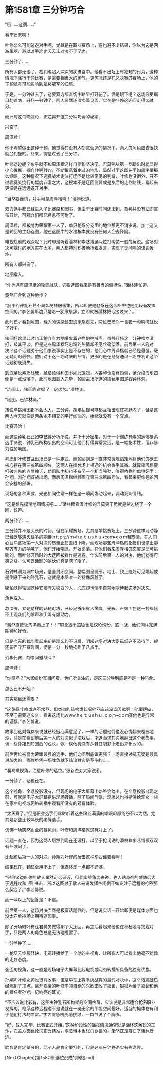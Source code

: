 # 第1581章 三分钟巧合

“哦……这图……”

看不出来啊！

叶修怎么可能逃避对手呢，尤其是在职业赛场上，避也避不出结果，你以为这是网游里啊，避过对手逃之夭夭让对决不了了之。

三分钟了……

所有人都无语了，裁判也陷入深深的犹豫当中。他看不出场上有犯规的行为，这种情况下强行干预比赛，是需要相当大的勇气。更何况还是在总决赛的赛场上，他的干预很有可能影响到最终冠军的归属。

于是，一分钟过去了，这要双方都直切中路早打开花了。但是眼下呢？这场倍受瞩目的对决，开场一分钟了，两人居然还没捞着见面，实在是叶修这迂回走得太过分。

而此时这鸟瞰视角，正在揭开这三分钟巧合的秘密。

兴奋了。

周泽楷！

他不希望做出这种干预，他觉得在没有人刻意营造的情况下，两人的角色应该很快就会相撞的。结果，愣是过去了三分钟。

叶修这边呢？似乎就不如周泽楷这样自信和坚决了。君莫笑从第一步踏出时就显得小心翼翼，视角转啊转的，不断留意着走过的地形，显然对于这图并不如周泽楷那么娴熟。这种情况下选择战术走位打迂回是比较常见的判断，叶修也没例外，只不过君莫笑绕行的幅度非常之大，这根本不是迂回侧翼或是身后的走位路线，看起来更像是在远远避开对手。

“当然要谨慎，对手可是周泽楷啊！”潘林说道。

双方选手都已经进入了比赛席和*图*书，但由于比赛时间还未到，裁判并没有立即宣布开始，可观众们都已经急不可耐了。

周泽楷，都被誉为荣耀第一人了，单只枪系分支里的地位那更不消多说。加上这又是轮回的主场选图，他在这图中的水准根本就没有任何人会去怀疑。

电视机前的观众呢？此时却是听着潘林和李艺博这两位打嘴仗一般的解说。这场对决可探讨的地方实在太多，两人都特别积极地抢着发言，实现了无间隔的语言轰炸。

所有人都兴奋了。

地图载入。

“作为拥有周泽楷的轮回战队，这张选图看来是有相当的偏袒性。”潘林连忙道。

竟然巧合到这种地步？

“洞中的钟乳石并不真如树林般密集，所以即便是枪系在这张图中也是比较有发挥空间的。”李艺博那边只是略一犹豫措辞，立即就被潘林把话接过来了。

此时还才看到地图，载入的读条甚至没来及走完，两位已经你一言我一句瞬间就说了好多。

轮回场馆里此时也正整齐有力地爆发着这样的呐喊声。虽然开场这一分钟根本没打，极其平淡，但是这些周泽楷死忠粉的热情却不见丝毫低落。前后第一人的对决？这个话题对于他们来说事实上是不存在的，他们心中周泽楷就已经是最强，毫无疑问的最强。他们对于这一场对决的热情，更多的是在期待通过一场胜利让这个话题彻底消失。

到底解说素质过硬，抢话抢得和图书如此激烈，内容却也没有跑偏，该介绍的东西倒是一点没落下，此时地图载入完毕，轮回主场所选的擂台用图是石钟林洞。

“选图上，轮回先占据了一定优势。”潘林说。

“地图，石钟林洞。”

按说单挑用图都不会太大，三分钟，胡走乱撞可能都互相出现在视野内了，但是这两人今天就像是两条永不相交的平行线似的，始终就没有一个交点。

比赛开始！

而这些钟乳石正如李艺博分析所说，并不十分密集，对于一个训练有素的娴熟枪系选手来说，钟乳石所构架出的空间可让他们打得异常灵活，是一幅技术性，而非暴力性的地图。

考虑到叶修首战出场已是一种定式，而轮回则是一直非常循规蹈矩地将他们的枪王核心摆在第三或第四顺位。这两人在擂台场上相遇的机会微乎其微。就算轮回想要打破叶修的连胜神话，他们队中却也还有另一个相当强劲，值得依赖的单挑好手：孙翔。派孙翔首战出场，而后周泽楷继续固守第三或第四号位，看起来更像是轮回会安排的部署。

现场的各种声效、光影如同往常一样在这一瞬间发动起来，调动观众情绪。

“这是想先摸清地图情况吧……”潘林眼看着叶修的君莫笑干脆就是贴边绕了一个圈，说道。

两分钟了……

三分钟并不是太长的时间。但在荣耀赛场，尤其是单挑赛场上，三分钟这样没动静已经足够浇灭很多的期待ｈttｐs://ｍ•hｅｔｕsｈｕ•coｍ•cｏｍ和热情。在人们心目中这场第一人对决的质量正在直线下降，而现场那些周泽楷的死粉们也停止那整齐有力的呐喊了，他们开始嘲讽，开始奚落。在他们看来周泽楷的态度是无可挑剔的，而叶修开场时的大迂回被看作是逃避。什么前后第一人的对决，他们觉得可笑之极。认可这话题的家伙们真是瞎了眼了。

石钟林洞为洞中场景，是全封闭空间。整幅图呈圆形，地上、顶上随处可见堆起或是倒悬下来的钟乳石，这就是本图唯一的特殊风貌了。

哪怕觉得轮回这种安排有失稳妥的人，心底却也情不自禁地期待起这场对决来。

角色载入。

总决赛，又是这样的话题对决，已经足够所有人燃烧。光影、声效？在这一刻都比不上观众们的掌声和尖叫有煽动力。

“竟然直接让周泽楷上了！！”职业选手这边也是议论纷纷，这一战，他们同样充满期待和好奇。

但是今天的裁判看起来却是那么的不识趣，明知这场对决大家已经迫不及待了，却还要严守开赛时间，愣是一分一秒地挨到了八点半。

消极比赛，刻意回避战斗？

周泽楷！

“你信吗？”大家纷纷互相问着。他们所关注的，是这三分钟到底是不是一种巧合。

怎么还不开始？

其实哪里还需要？

“这张图叶修或许不太熟，但类似的结构或状况他不应该没经历过啊！他要适应，不至于需要这么久，看来这场比ｗww.hｅｔｕsｈｕ.ｃｏm•cｏm赛他也是异常的谨慎。”李艺博说。

故事到这对媒体来说就已经挺心满意足了，一样的话题他们也没心情翻来覆去地炒，只是在看到前后第一人的对决似乎没戏后，才退而求其次地翻出这个老故事，谈一谈孙翔到轮回后的成长，谈一谈他有没有从昔日阴影中走出来什么的。

前后两位被誉为荣耀最强的选手，他们之间到底谁更强？一场直接对抗无疑是最具说服力的，哪怕单凭一场胜负就下结论其实是草率的……

“看鸟瞰视角，注意叶修的选位。”张新杰对大家说着。

一分钟了，话题还在。

这个视角，全息投影没有，但现场的电子大屏幕上始终会给出。在全息投影出现之前，可就是电子大屏幕提供现场转播，除了热闹气氛，现场总也得提供给观众一些在家中电视或网络转播中观看所没有的观看体验。

“太天真了。”但是职业选手们此时听着这些粉丝满满的嘲讽却都纷纷不以为然，尤其是那些比较年长的老牌选手。

仿佛一场突然而至的暴风雨，叶修和周泽楷就这样对上了。

话题一直在，因为这两人居然到现在还没打，以至于抢词说的潘林和李艺博都双双有些没词了。

比起前后第一人的对决，孙翔对叶修的反击这种东西谁要看啊！

结果现在，铺垫全用不上了，但媒体却一点都不遗憾。

“兴欣这边叶修的散人虽然可远可近，但就实战角度来说，散人贴身战的威胁远大于远程攻和_图_书击，所以这图对于散人来说发挥空间倒不如专注于远程的枪系那么契合了。”李艺博说。

而一半以上的回答是：不信。

前后第一人，这场对决当然是极富话题性的，但是说实话一开始即便是媒体方面也没太在单挑场上期待这回事。

除了开场时叶修让君莫笑做得那个大迂回，再之后看起来他也在积极地寻找着对手，只是两人的角色总是无法碰撞罢了。

一分半钟了……

一枪穿云步履轻快，电视转播给了一个他的主视角，让所有人可以看出他毫不犹豫的走位态度。

全面的视角，这一直是现场电子大屏幕比起电视或网络转播所具备的独有优势。

孙翔和叶修之间也很有故事，但是早在上赛季挑战赛的最终对决中，这个话题就已经燃到了顶点。离开嘉世的叶修率领自组的兴欣击败了嘉世，狠狠地给了嘉世和他的继任者孙翔一记响亮的耳光。

“不应该说比较有，这图由钟乳石所构架的空间格局，应该说是非常适合枪系职业发挥的。枪系这种远程也不是说就在一览无余的平坦空间最好，适当的掩体也有利于他们打法的丰富。”李艺博急吼吼地接过，一口气说了个痛快。

“好，载入完毕，比赛正式开始。”这种阶段性的播报情况通常就是潘林这解说的工作，在这方面他抢词更为精准，李艺博本也张口欲言的，果然还是落在了潘林后边。

胜负是肯定要分的，两个人是肯定要打的，只是这三分钟也确实有些诡异。



[Next Chapter](第1582章 选位织成的网络.md)